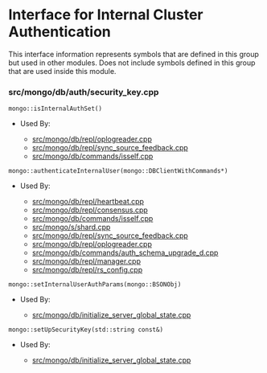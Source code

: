 
# Interface for Internal Cluster Authentication
This interface information represents symbols that are defined in this group but used in other modules.  Does not include symbols defined in this group that are used inside this module.

### src/mongo/db/auth/security\_key.cpp

<div></div>

    mongo::isInternalAuthSet()

- Used By:

    - [src/mongo/db/repl/oplogreader.cpp](../../../../replication/data\_sync)
    - [src/mongo/db/repl/sync\_source\_feedback.cpp](../../../../replication/data\_sync)
    - [src/mongo/db/commands/isself.cpp](../../../../queries/database\_commands)

<div></div>

    mongo::authenticateInternalUser(mongo::DBClientWithCommands*)

- Used By:

    - [src/mongo/db/repl/heartbeat.cpp](../../../../replication/replica\_set\_state)
    - [src/mongo/db/repl/consensus.cpp](../../../../replication/consensus)
    - [src/mongo/db/commands/isself.cpp](../../../../queries/database\_commands)
    - [src/mongo/s/shard.cpp](../../../../sharding/shard\_abstraction)
    - [src/mongo/db/repl/sync\_source\_feedback.cpp](../../../../replication/data\_sync)
    - [src/mongo/db/repl/oplogreader.cpp](../../../../replication/data\_sync)
    - [src/mongo/db/commands/auth\_schema\_upgrade\_d.cpp](../../../../security/authorization)
    - [src/mongo/db/repl/manager.cpp](../../../../replication/replica\_set\_state)
    - [src/mongo/db/repl/rs\_config.cpp](../../../../replication/replica\_set\_configuration)

<div></div>

    mongo::setInternalUserAuthParams(mongo::BSONObj)

- Used By:

    - [src/mongo/db/initialize\_server\_global\_state.cpp](../../../../process\_management/startup\_initialization)

<div></div>

    mongo::setUpSecurityKey(std::string const&)

- Used By:

    - [src/mongo/db/initialize\_server\_global\_state.cpp](../../../../process\_management/startup\_initialization)
